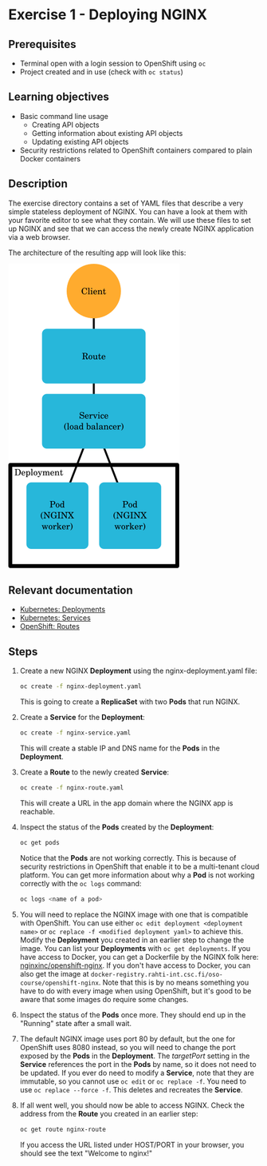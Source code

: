 # Exercise 1 - Deploying NGINX

## Prerequisites

* Terminal open with a login session to OpenShift using `oc`
* Project created and in use (check with `oc status`)

## Learning objectives

* Basic command line usage
  * Creating API objects
  * Getting information about existing API objects
  * Updating existing API objects
* Security restrictions related to OpenShift containers compared to plain Docker
  containers

## Description

The exercise directory contains a set of YAML files that describe a very simple
stateless deployment of NGINX. You can have a look at them with your favorite
editor to see what they contain. We will use these files to set up NGINX and see
that we can access the newly create NGINX application via a web browser.

The architecture of the resulting app will look like this:

![Exercise 1 architecture](ex1-arch.png)

## Relevant documentation

* [Kubernetes: Deployments](https://kubernetes.io/docs/concepts/workloads/controllers/deployment/)
* [Kubernetes: Services](https://kubernetes.io/docs/concepts/services-networking/service/)
* [OpenShift: Routes](https://docs.openshift.org/3.6/architecture/networking/routes.html)

## Steps

1. Create a new NGINX **Deployment** using the nginx-deployment.yaml file:
   ```bash
   oc create -f nginx-deployment.yaml
   ```
   This is going to create a **ReplicaSet** with two **Pods** that run NGINX.

2. Create a **Service** for the **Deployment**:
   ```bash
   oc create -f nginx-service.yaml
   ```
   This will create a stable IP and DNS name for the **Pods** in the
   **Deployment**.

3. Create a **Route** to the newly created **Service**:
   ```bash
   oc create -f nginx-route.yaml
   ```
   This will create a URL in the app domain where the NGINX app is reachable.

4. Inspect the status of the **Pods** created by the **Deployment**:
   ```bash
   oc get pods
   ```
   Notice that the **Pods** are not working correctly. This is because of
   security restrictions in OpenShift that enable it to be a multi-tenant cloud
   platform. You can get more information about why a **Pod** is not working
   correctly with the `oc logs` command:
   ```bash
   oc logs <name of a pod>
   ```

5. You will need to replace the NGINX image with one that is compatible with
   OpenShift. You can use either `oc edit deployment <deployment name>` or
   `oc replace -f <modified deployment yaml>` to achieve this.
   Modify the **Deployment** you created in an earlier step to change the image.
   You can list your **Deployments** with `oc get deployments`. If you have
   access to Docker, you can get a Dockerfile by the NGINX folk here:
   [nginxinc/openshift-nginx](https://github.com/nginxinc/openshift-nginx).
   If you don't have access to Docker, you can also get the image at
   `docker-registry.rahti-int.csc.fi/oso-course/openshift-nginx`. Note that this
   is by no means something you have to do with every image when using
   OpenShift, but it's good to be aware that some images do require some
   changes.

6. Inspect the status of the **Pods** once more. They should end up in the
   "Running" state after a small wait.

7. The default NGINX image uses port 80 by default, but the one for OpenShift
   uses 8080 instead, so you will need to change the port exposed by the
   **Pods** in the **Deployment**. The *targetPort* setting in the **Service**
   references the port in the **Pods** by name, so it does not need to be
   updated. If you ever do need to modify a **Service**, note that they are
   immutable, so you cannot use `oc edit` or `oc replace -f`. You need to use
   `oc replace --force -f`. This deletes and recreates the **Service**.

8. If all went well, you should now be able to access NGINX. Check the address
    from the **Route** you created in an earlier step:
    ```bash
    oc get route nginx-route
    ```
    If you access the URL listed under HOST/PORT in your browser, you should see
    the text "Welcome to nginx!"
